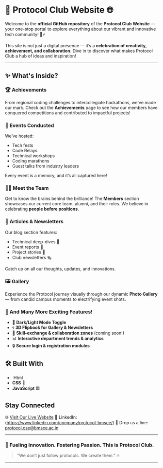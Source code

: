 # 🚀 Protocol Club Website 🌐

Welcome to the **official GitHub repository** of the **Protocol Club Website** — your one-stop portal to explore everything about our vibrant and innovative tech community! 👾⚡

This site is not just a digital presence — it’s a **celebration of creativity, achievement, and collaboration**. Dive in to discover what makes Protocol Club a hub of ideas and inspiration!

---

## ✨ What's Inside?

### 🏆 **Achievements**

From regional coding challenges to intercollegiate hackathons, we've made our mark. Check out the **Achievements** page to see how our members have conquered competitions and contributed to impactful projects!

### 🎉 **Events Conducted**

We’ve hosted:

* Tech fests
* Code Relays
* Technical workshops
* Coding marathons
* Guest talks from industry leaders

Every event is a memory, and it’s all captured here!

### 🧑‍💻 **Meet the Team**

Get to know the brains behind the brilliance! The **Members** section showcases our current core team, alumni, and their roles. We believe in celebrating **people before positions**.

### 📰 **Articles & Newsletters**

Our blog section features:

* Technical deep-dives 🧠
* Event reports 📃
* Project stories 🔧
* Club newsletters 🗞️

Catch up on all our thoughts, updates, and innovations.

### 🖼️ **Gallery**

Experience the Protocol journey visually through our dynamic **Photo Gallery** — from candid campus moments to electrifying event shots.

### 🚧 **And Many More Exciting Features!**

* 🌙 **Dark/Light Mode Toggle**
* 🌀 **3D Flipbook for Gallery & Newsletters**
* 🎯 **Skill-exchange & collaboration zones** (coming soon!)
* 📊 **Interactive department trends & analytics**
* 🔒 **Secure login & registration modules**

## 🛠️ Built With

*  Html
* **CSS** 💨
* **JavaScript** 🟦

## Stay Connected

🌐 [Visit Our Live Website](https://your-website-link.com)
💼 LinkedIn:(https://www.linkedin.com/company/protocol-bmsce/)
📧 Drop us a line: [protocol.cse@bmsce.ac.in](mailto:protocol.cse@bmsce.ac.in)

---

### 🧠 Fueling Innovation. Fostering Passion. This is **Protocol Club**.

> "We don’t just follow protocols. We create them." 🔥

---

##

